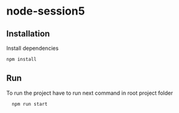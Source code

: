 # node-session5

## Installation

Install dependencies

```bash
npm install
```

## Run

To run the project have to run next command in root project folder

```bash
  npm run start
```
